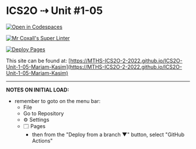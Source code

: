 # ICS2O ⇢ Unit #1-05

[![Open in Codespaces](https://classroom.github.com/assets/launch-codespace-f4981d0f882b2a3f0472912d15f9806d57e124e0fc890972558857b51b24a6f9.svg)](https://classroom.github.com/open-in-codespaces?assignment_repo_id=10224304)

[![Mr Coxall's Super Linter](https://github.com/MTHS-ICS2O-2-2022/ICS2O-Unit-1-05-Mariam-Kasim/workflows/Mr%20Coxall's%20Super%20Linter/badge.svg)](https://github.com/MTHS-ICS2O-2-2022/ICS2O-Unit-1-05-Mariam-Kasim/actions)

[![Deploy Pages](https://github.com/MTHS-ICS2O-2-2022/ICS2O-Unit-1-05-Mariam-Kasim/workflows/Deploy%20Pages/badge.svg)](https://github.com/MTHS-ICS2O-2-2022/ICS2O-Unit-1-05-Mariam-Kasim/actions)

This site can be found at: [https://MTHS-ICS2O-2-2022.github.io/ICS2O-Unit-1-05-Mariam-Kasim](https://MTHS-ICS2O-2-2022.github.io/ICS2O-Unit-1-05-Mariam-Kasim)

---

**NOTES ON INITIAL LOAD:**
- remember to goto on the menu bar:
  - File
  - Go to Repository
  - ⚙ Settings
  - 🗔 Pages
    - then from the "Deploy from a branch ▼" button, select "GitHub Actions"
